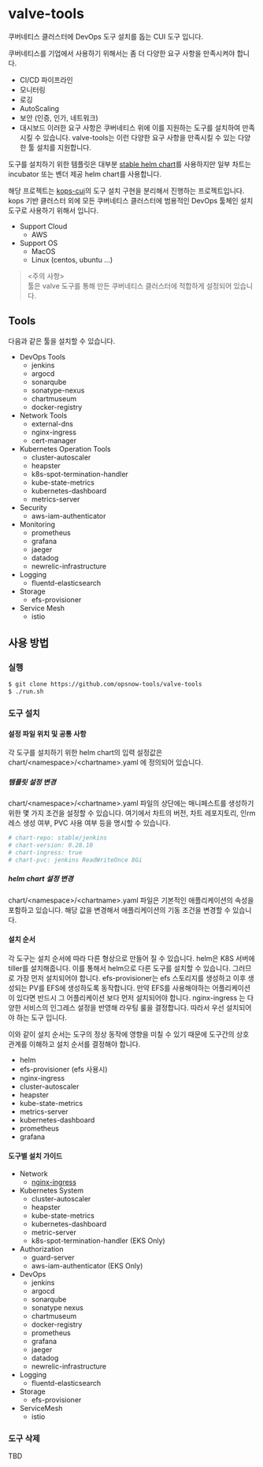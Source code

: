 # valve-tools

쿠버네티스 클러스터에 DevOps 도구 설치를 돕는 CUI 도구 입니다.

쿠버네티스를 기업에서 사용하기 위해서는 좀 더 다양한 요구 사항을 만족시켜야 합니다.
* CI/CD 파이프라인
* 모니터링
* 로깅
* AutoScaling
* 보안 (인증, 인가, 네트워크)
* 대시보드
이러한 요구 사항은 쿠버네티스 위에 이를 지원하는 도구를 설치하여 만족 시킬 수 있습니다. valve-tools는 이런 다양한 요구 사항을 만족시킬 수 있는 다양한 툴 설치를 지원합니다.

도구를 설치하기 위한 템플릿은 대부분 [stable helm chart](https://github.com/helm/charts/tree/master/stable)를 사용하지만 일부 차트는 incubator 또는 벤더 제공 helm chart를 사용합니다. 

해당 프로젝트는 [kops-cui](https://github.com/opsnow/kops-cui)의 도구 설치 구현을 분리해서 진행하는 프로젝트입니다. kops 기반 클러스터 외에 모든 쿠버네티스 클러스터에 범용적인 DevOps 툴체인 설치 도구로 사용하기 위해서 입니다.

* Support Cloud
  * AWS
* Support OS
  * MacOS
  * Linux (centos, ubuntu ...)


> <주의 사항><br/>툴은 valve 도구를 통해 만든 쿠버네티스 클러스터에 적합하게 설정되어 있습니다.

## Tools
다음과 같은 툴을 설치할 수 있습니다.
* DevOps Tools
  * jenkins
  * argocd
  * sonarqube
  * sonatype-nexus
  * chartmuseum
  * docker-registry
* Network Tools
  * external-dns
  * nginx-ingress
  * cert-manager
* Kubernetes Operation Tools
  * cluster-autoscaler
  * heapster
  * k8s-spot-termination-handler
  * kube-state-metrics
  * kubernetes-dashboard
  * metrics-server
* Security
  * aws-iam-authenticator
* Monitoring
  * prometheus
  * grafana
  * jaeger
  * datadog
  * newrelic-infrastructure
* Logging
  * fluentd-elasticsearch
* Storage
  * efs-provisioner
* Service Mesh
  * istio

## 사용 방법

### 실행
```bash
$ git clone https://github.com/opsnow-tools/valve-tools
$ ./run.sh
```
### 도구 설치
#### 설정 파일 위치 및 공통 사항
각 도구를 설치하기 위한 helm chart의 입력 설정값은 chart/\<namespace>/\<chartname>.yaml 에 정의되어 있습니다. 

##### 템플릿 설정 변경
chart/\<namespace>/\<chartname>.yaml 파일의 상단에는 매니페스트를 생성하기 위한 몇 가지 조건을 설정할 수 있습니다. 여기에서 차트의 버전, 차트 레포지토리, 인rm레스 생성 여부, PVC 사용 여부 등을 명시할 수 있습니다.
```yaml
# chart-repo: stable/jenkins
# chart-version: 0.28.10
# chart-ingress: true
# chart-pvc: jenkins ReadWriteOnce 8Gi
```
##### helm chart 설정 변경
chart/\<namespace>/\<chartname>.yaml 파일은 기본적인 애플리케이션의 속성을 포함하고 있습니다. 해당 값을 변경해서 애플리케이션의 기동 조건을 변경할 수 있습니다.

#### 설치 순서
각 도구는 설치 순서에 따라 다른 형상으로 만들어 질 수 있습니다. 
helm은 K8S 서버에 tiller를 설치해줍니다. 이를 통해서 helm으로 다른 도구를 설치할 수 있습니다. 그러므로 가장 먼저 설치되어야 합니다.
efs-provisioner는 efs 스토리지를 생성하고 이후 생성되는 PV를 EFS에 생성하도록 동작합니다. 만약 EFS를 사용해야하는 어플리케이션이 있다면 반드시 그 어플리케이션 보다 먼저 설치되어야 합니다.
nginx-ingress 는 다양한 서비스의 인그레스 설정을 반영해 라우팅 룰을 결정합니다. 따라서 우선 설치되어야 하는 도구 입니다.

이와 같이 설치 순서는 도구의 정상 동작에 영향을 미칠 수 있기 때문에 도구간의 상호 관계를 이해하고 설치 순서를 결정해야 합니다.

* helm
* efs-provisioner (efs 사용시)
* nginx-ingress
* cluster-autoscaler
* heapster
* kube-state-metrics
* metrics-server
* kubernetes-dashboard
* prometheus
* grafana

#### 도구별 설치 가이드
* Network
  * [nginx-ingress](./documents/nginx-ingress.md)
* Kubernetes System
  * cluster-autoscaler
  * heapster
  * kube-state-metrics
  * kubernetes-dashboard
  * metric-server
  * k8s-spot-termination-handler (EKS Only)
* Authorization
  * guard-server
  * aws-iam-authenticator (EKS Only)
* DevOps
  * jenkins
  * argocd
  * sonarqube
  * sonatype nexus
  * chartmuseum
  * docker-registry
  * prometheus
  * grafana
  * jaeger
  * datadog
  * newrelic-infrastructure
* Logging
  * fluentd-elasticsearch
* Storage
  * efs-provisioner
* ServiceMesh
  * istio

### 도구 삭제
TBD
